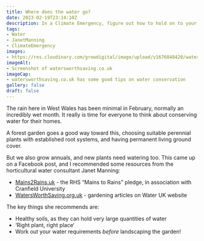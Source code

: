 ```yaml
---
title: Where does the water go?
date: 2023-02-19T23:14:10Z
description: In a Climate Emergency, figure out how to hold on to your precious water. 
tags: 
- Water
- JanetManning
- ClimateEmergency
images: 
- https://res.cloudinary.com/growdigital/image/upload/v1676848420/watersworthsaving.jpg
imageAlt:
- Screenshot of watersworthsaving.co.uk
imageCap:
- watersworthsaving.co.uk has some good tips on water conservation
gallery: false
draft: false
---
```


The rain here in West Wales has been minimal in February, normally an incredibly wet month. It really is time for everyone to think about conserving water for their homes.

A forest garden goes a good way toward this, choosing suitable perennial plants with established root systems, and having permanent living ground cover.

But we also grow annuals, and new plants need watering too. This came up on a Facebook post, and I recommended some resources from the horticultural water consultant Janet Manning:

* [Mains2Rains.uk](http://www.mains2rains.uk/) - the RHS “Mains to Rains” pledge, in association with Cranfield University
* [WatersWorthSaving.org.uk](https://watersworthsaving.org.uk/category/gardening/#articles) - gardening articles on Water UK website

The key things she recommends are:

* Healthy soils, as they can hold very large quantities of water
* ‘Right plant, right place‘
* Work out your water requirements _before_ landscaping the garden!
